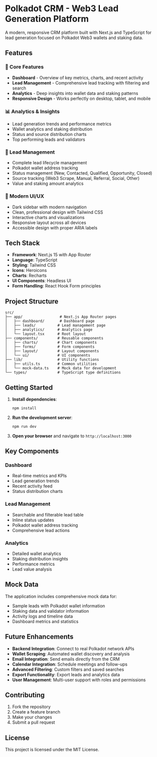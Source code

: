 # Polkadot CRM - Web3 Lead Generation Platform

A modern, responsive CRM platform built with Next.js and TypeScript for lead generation focused on Polkadot Web3 wallets and staking data.

## Features

### 🚀 Core Features
- **Dashboard** - Overview of key metrics, charts, and recent activity
- **Lead Management** - Comprehensive lead tracking with filtering and search
- **Analytics** - Deep insights into wallet data and staking patterns
- **Responsive Design** - Works perfectly on desktop, tablet, and mobile

### 📊 Analytics & Insights
- Lead generation trends and performance metrics
- Wallet analytics and staking distribution
- Status and source distribution charts
- Top performing leads and validators

### 🎯 Lead Management
- Complete lead lifecycle management
- Polkadot wallet address tracking
- Status management (New, Contacted, Qualified, Opportunity, Closed)
- Source tracking (Web3 Scrape, Manual, Referral, Social, Other)
- Value and staking amount analytics

### 🎨 Modern UI/UX
- Dark sidebar with modern navigation
- Clean, professional design with Tailwind CSS
- Interactive charts and visualizations
- Responsive layout across all devices
- Accessible design with proper ARIA labels

## Tech Stack

- **Framework**: Next.js 15 with App Router
- **Language**: TypeScript
- **Styling**: Tailwind CSS
- **Icons**: Heroicons
- **Charts**: Recharts
- **UI Components**: Headless UI
- **Form Handling**: React Hook Form principles

## Project Structure

```
src/
├── app/                 # Next.js App Router pages
│   ├── dashboard/       # Dashboard page
│   ├── leads/          # Lead management page
│   ├── analytics/      # Analytics page
│   └── layout.tsx      # Root layout
├── components/         # Reusable components
│   ├── charts/         # Chart components
│   ├── forms/          # Form components
│   ├── layout/         # Layout components
│   └── ui/             # UI components
├── lib/                # Utility functions
│   ├── utils.ts        # Common utilities
│   └── mock-data.ts    # Mock data for development
└── types/              # TypeScript type definitions
```

## Getting Started

1. **Install dependencies**:
   ```bash
   npm install
   ```

2. **Run the development server**:
   ```bash
   npm run dev
   ```

3. **Open your browser** and navigate to `http://localhost:3000`

## Key Components

### Dashboard
- Real-time metrics and KPIs
- Lead generation trends
- Recent activity feed
- Status distribution charts

### Lead Management
- Searchable and filterable lead table
- Inline status updates
- Polkadot wallet address tracking
- Comprehensive lead actions

### Analytics
- Detailed wallet analytics
- Staking distribution insights
- Performance metrics
- Lead value analysis

## Mock Data

The application includes comprehensive mock data for:
- Sample leads with Polkadot wallet information
- Staking data and validator information
- Activity logs and timeline data
- Dashboard metrics and statistics

## Future Enhancements

- **Backend Integration**: Connect to real Polkadot network APIs
- **Wallet Scraping**: Automated wallet discovery and analysis
- **Email Integration**: Send emails directly from the CRM
- **Calendar Integration**: Schedule meetings and follow-ups
- **Advanced Filtering**: Custom filters and saved searches
- **Export Functionality**: Export leads and analytics data
- **User Management**: Multi-user support with roles and permissions

## Contributing

1. Fork the repository
2. Create a feature branch
3. Make your changes
4. Submit a pull request

## License

This project is licensed under the MIT License.
